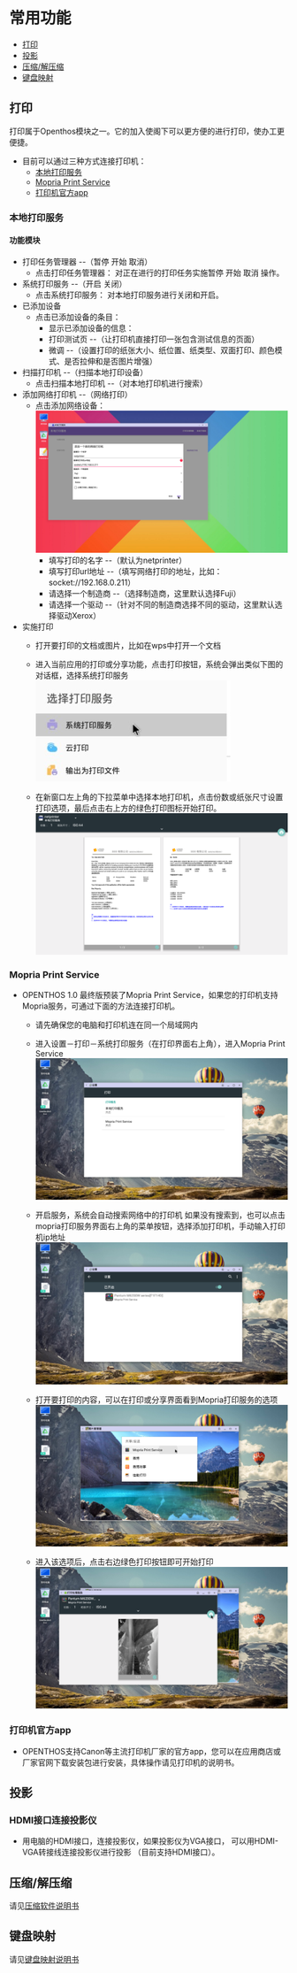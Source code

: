 # 常用功能
   - [打印](#打印)
   - [投影](#投影)
   - [压缩/解压缩](soft/压缩软件.md)
   - [键盘映射](soft/键盘映射.md)
   
## 打印
打印属于Openthos模块之一。它的加入使阁下可以更方便的进行打印，使办工更便捷。

   - 目前可以通过三种方式连接打印机：
      - [本地打印服务](#本地打印服务)
      - [Mopria Print Service](#mopria-print-service)
      - [打印机官方app](#打印机官方app)
   
### 本地打印服务
#### 功能模块
   - 打印任务管理器 --（暂停 开始 取消）
      - 点击打印任务管理器： 对正在进行的打印任务实施暂停 开始 取消 操作。
   - 系统打印服务 --（开启 关闭）
      - 点击系统打印服务： 对本地打印服务进行关闭和开启。
   - 已添加设备
      - 点击已添加设备的条目： 
         - 显示已添加设备的信息：
         - 打印测试页 --（让打印机直接打印一张包含测试信息的页面）
         - 微调 --（设置打印的纸张大小、纸位置、纸类型、双面打印、颜色模式、是否拉伸和是否图片增强）
   - 扫描打印机 --（扫描本地打印设备）
      - 点击扫描本地打印机 --（对本地打印机进行搜索）
   - 添加网络打印机 --（网络打印）
      - 点击添加网络设备：  
![](pic/changyonggongneng/Print_local1.png)
         - 填写打印的名字 --（默认为netprinter）
         - 填写打印url地址 --（填写网络打印的地址，比如：socket://192.168.0.211）
         - 请选择一个制造商 --（选择制造商，这里默认选择Fuji）
         - 请选择一个驱动 --（针对不同的制造商选择不同的驱动，这里默认选择驱动Xerox）
   - 实施打印
      - 打开要打印的文档或图片，比如在wps中打开一个文档
      - 进入当前应用的打印或分享功能，点击打印按钮，系统会弹出类似下图的对话框，选择系统打印服务  
![](pic/changyonggongneng/Print_local2.jpg) 

      - 在新窗口左上角的下拉菜单中选择本地打印机，点击份数或纸张尺寸设置打印选项，最后点击右上方的绿色打印图标开始打印。  
![](pic/changyonggongneng/Print_local3.png)
   
### Mopria Print Service
   - OPENTHOS 1.0 最终版预装了Mopria Print Service，如果您的打印机支持Mopria服务，可通过下面的方法连接打印机。
      - 请先确保您的电脑和打印机连在同一个局域网内
      - 进入设置－打印－系统打印服务（在打印界面右上角），进入Mopria Print Service  
![](pic/changyonggongneng/Print_mopria1.png)

      - 开启服务，系统会自动搜索网络中的打印机
        如果没有搜索到，也可以点击mopria打印服务界面右上角的菜单按钮，选择添加打印机，手动输入打印机ip地址  
![](pic/changyonggongneng/Print_mopria2.png)

      - 打开要打印的内容，可以在打印或分享界面看到Mopria打印服务的选项  
![](pic/changyonggongneng/Print_mopria3.png)

      - 进入该选项后，点击右边绿色打印按钮即可开始打印  
![](pic/changyonggongneng/Print_mopria4.png)
   
### 打印机官方app
   - OPENTHOS支持Canon等主流打印机厂家的官方app，您可以在应用商店或厂家官网下载安装包进行安装，具体操作请见打印机的说明书。
   
## 投影  
### HDMI接口连接投影仪
   - 用电脑的HDMI接口，连接投影仪，如果投影仪为VGA接口， 可以用HDMI-VGA转接线连接投影仪进行投影 （目前支持HDMI接口）。

## 压缩/解压缩
请见[压缩软件说明书](soft/压缩软件.md)

## 键盘映射
请见[键盘映射说明书](soft/键盘映射.md)
